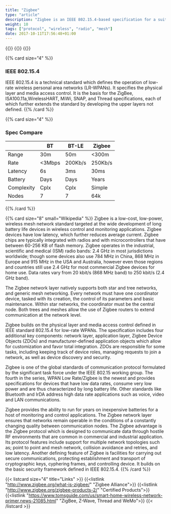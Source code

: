 ```yaml
---
title: "Zigbee"
type: "article"
description: "Zigbee is an IEEE 802.15.4-based specification for a suite of high-level communication protocols used to create personal area networks with small, low-power digital radios, such as for home automation, medical device data collection, and other low-power low-bandwidth needs, designed for small scale projects which need wireless connection."
weight: 10
tags: ["protocol", "wireless", "radio", "mesh"]
date: 2017-10-11T17:56:48+01:00
---
```


{{<card size="4" small="Wikipedia" style="info">}}
{{<description>}}
{{</card>}}

{{% card size="4" %}}
### IEEE 802.15.4
IEEE 802.15.4 is a technical standard which defines the operation of low-rate wireless personal area networks (LR-WPANs). It specifies the physical layer and media access control. It is the basis for the ZigBee, ISA100.11a,WirelessHART, MiWi, SNAP, and Thread specifications, each of which further extends the standard by developing the upper layers not defined.
{{% /card %}}

{{% card size="4" %}}
### Spec Compare
|    | BT           | BT-LE      | Zigbee     |
|---        |---            |---        |---        |
| Range     | 30m           | 50m       | <300m     |
| Rate      | <3Mbps       | 200Kb/s   | 250Kb/s     |
| Latency   | 6s            | 3ms       | 30ms        |
| Battery   | Days          | Days      | Years       |
| Complexity| Cplx          | Cplx      | Simple      |
| Nodes     | 7             | 7         | 64k         |
{{% /card %}}

{{% card size="8" small="Wikipedia" %}}
Zigbee is a low-cost, low-power, wireless mesh network standard targeted at the wide development of long battery life devices in wireless control and monitoring applications. Zigbee devices have low latency, which further reduces average current. Zigbee chips are typically integrated with radios and with microcontrollers that have between 60-256 KB of flash memory. Zigbee operates in the industrial, scientific and medical (ISM) radio bands: 2.4 GHz in most jurisdictions worldwide; though some devices also use 784 MHz in China, 868 MHz in Europe and 915 MHz in the USA and Australia, however even those regions and countries still use 2.4 GHz for most commercial Zigbee devices for home use. Data rates vary from 20 kbit/s (868 MHz band) to 250 kbit/s (2.4 GHz band).

The Zigbee network layer natively supports both star and tree networks, and generic mesh networking. Every network must have one coordinator device, tasked with its creation, the control of its parameters and basic maintenance. Within star networks, the coordinator must be the central node. Both trees and meshes allow the use of Zigbee routers to extend communication at the network level.

Zigbee builds on the physical layer and media access control defined in IEEE standard 802.15.4 for low-rate WPANs. The specification includes four additional key components: network layer, application layer, Zigbee Device Objects (ZDOs) and manufacturer-defined application objects which allow for customization and favor total integration. ZDOs are responsible for some tasks, including keeping track of device roles, managing requests to join a network, as well as device discovery and security.

Zigbee is one of the global standards of communication protocol formulated by the significant task force under the IEEE 802.15 working group. The fourth in the series, WPAN Low Rate/Zigbee is the newest and provides specifications for devices that have low data rates, consume very low power and are thus characterized by long battery life. Other standards like Bluetooth and IrDA address high data rate applications such as voice, video and LAN communications.

Zigbee provides the ability to run for years on inexpensive batteries for a host of monitoring and control applications. The Zigbee network layer ensures that networks remain operable in the conditions of a constantly changing quality between communication nodes. The Zigbee advantage is the Zigbee protocol which is designed to communicate data through hostile RF environments that are common in commercial and industrial application. Its protocol features include support for multiple network topologies such as; point to point and mesh network, collision avoidance and retries, and low latency. Another defining feature of Zigbee is facilities for carrying out secure communications, protecting establishment and transport of cryptographic keys, cyphering frames, and controlling device. It builds on the basic security framework defined in IEEE 802.15.4.
{{% /card %}}

{{< listcard size="4" title="Links" >}}
    {{<listlink "http://www.zigbee.org/what-is-zigbee/" "Zigbee Alliance">}}
    {{<listlink "http://www.zigbee.org/zigbee-products-2/" "Certified Products">}}
    {{<listlink "https://www.tomsguide.com/us/smart-home-wireless-network-primer,news-21085.html" "ZigBee, Z-Wave, Thread and WeMo">}}
{{< /listcard >}}